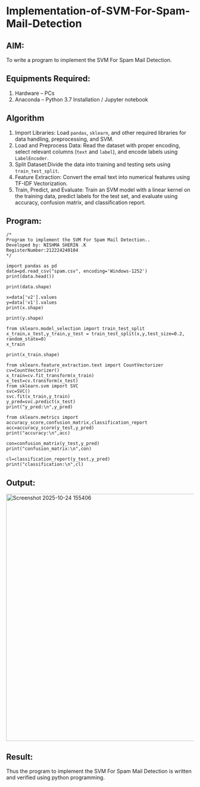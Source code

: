 # Implementation-of-SVM-For-Spam-Mail-Detection

## AIM:
To write a program to implement the SVM For Spam Mail Detection.

## Equipments Required:
1. Hardware – PCs
2. Anaconda – Python 3.7 Installation / Jupyter notebook

## Algorithm
1. Import Libraries: Load `pandas`, `sklearn`, and other required libraries for data handling, preprocessing, and SVM.
2. Load and Preprocess Data: Read the dataset with proper encoding, select relevant columns (`text` and `label`), and encode labels using `LabelEncoder`.
3. Split Dataset:Divide the data into training and testing sets using `train_test_split`.
4. Feature Extraction: Convert the email text into numerical features using TF-IDF Vectorization.
5. Train, Predict, and Evaluate: Train an SVM model with a linear kernel on the training data, predict labels for the test set, and evaluate using accuracy, confusion matrix, and classification report.


## Program:
```
/*
Program to implement the SVM For Spam Mail Detection..
Developed by: NISHMA SHERIN .K
RegisterNumber:212224240104  
*/
```
```
import pandas as pd
data=pd.read_csv("spam.csv", encoding='Windows-1252')
print(data.head())

print(data.shape)

x=data['v2'].values
y=data['v1'].values
print(x.shape)

print(y.shape)

from sklearn.model_selection import train_test_split
x_train,x_test,y_train,y_test = train_test_split(x,y,test_size=0.2, random_state=0)
x_train

print(x_train.shape)

from sklearn.feature_extraction.text import CountVectorizer
cv=CountVectorizer()
x_train=cv.fit_transform(x_train)
x_test=cv.transform(x_test)
from sklearn.svm import SVC
svc=SVC()
svc.fit(x_train,y_train)
y_pred=svc.predict(x_test)
print("y_pred:\n",y_pred)

from sklearn.metrics import accuracy_score,confusion_matrix,classification_report
acc=accuracy_score(y_test,y_pred)
print("accuracy:\n",acc)

con=confusion_matrix(y_test,y_pred)
print("confusion_matrix:\n",con)

cl=classification_report(y_test,y_pred)
print("classification:\n",cl)
```
## Output:


<img width="818" height="663" alt="Screenshot 2025-10-24 155406" src="https://github.com/user-attachments/assets/551167c8-39fe-4544-b6c5-850512d2bd7d" />

## Result:
Thus the program to implement the SVM For Spam Mail Detection is written and verified using python programming.
